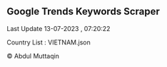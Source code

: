 

## Google Trends Keywords Scraper 
 
Last Update 13-07-2023 , 07:20:22

Country List :
VIETNAM.json



© Abdul Muttaqin 
